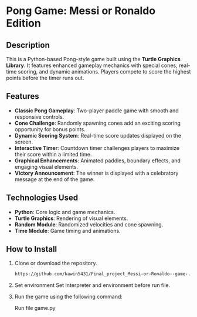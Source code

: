 # **Pong Game: Messi or Ronaldo Edition**

## **Description**
This is a Python-based Pong-style game built using the **Turtle Graphics Library**. It features enhanced gameplay mechanics with special cones, real-time scoring, and dynamic animations. Players compete to score the highest points before the timer runs out.

## **Features**
- **Classic Pong Gameplay**: Two-player paddle game with smooth and responsive controls.
- **Cone Challenge**: Randomly spawning cones add an exciting scoring opportunity for bonus points.
- **Dynamic Scoring System**: Real-time score updates displayed on the screen.
- **Interactive Timer**: Countdown timer challenges players to maximize their score within a limited time.
- **Graphical Enhancements**: Animated paddles, boundary effects, and engaging visual elements.
- **Victory Announcement**: The winner is displayed with a celebratory message at the end of the game.

## **Technologies Used**
- **Python**: Core logic and game mechanics.
- **Turtle Graphics**: Rendering of visual elements.
- **Random Module**: Randomized velocities and cone spawning.
- **Time Module**: Game timing and animations.

## **How to Install**
1. Clone or download the repository.
   ```bash
   https://github.com/kawin5431/Final_project_Messi-or-Ronaldo--game-.git
   ```
2. Set environment
      Set Interpreter and environment before run file.    
   
4. Run the game using the following command:

      Run file game.py
